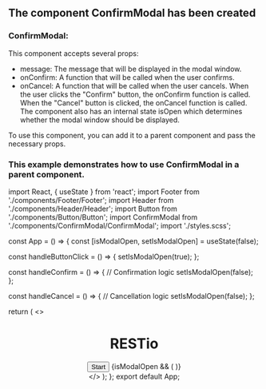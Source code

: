 ## The component ConfirmModal has been created

### ConfirmModal:

This component accepts several props:

- message: The message that will be displayed in the modal window.
- onConfirm: A function that will be called when the user confirms.
- onCancel: A function that will be called when the user cancels.
When the user clicks the "Confirm" button, the onConfirm function is called. When the "Cancel" button is clicked, the onCancel function is called. The component also has an internal state isOpen which determines whether the modal window should be displayed.

To use this component, you can add it to a parent component and pass the necessary props.


###  This example demonstrates how to use ConfirmModal in a parent component.

import React, { useState } from 'react';
import Footer from './components/Footer/Footer';
import Header from './components/Header/Header';
import Button from './components/Button/Button';
import ConfirmModal from './components/ConfirmModal/ConfirmModal';
import './styles.scss';

const App = () => {
  const [isModalOpen, setIsModalOpen] = useState(false);

  const handleButtonClick = () => {
    setIsModalOpen(true);
  };

  const handleConfirm = () => {
    // Confirmation logic
    setIsModalOpen(false);
  };

  const handleCancel = () => {
    // Cancellation logic
    setIsModalOpen(false);
  };

  return (
    <>
      <Header />
      <main className="main">
        <div className="main__container">
          <h1>RESTio</h1>
          <div className="centered">
            <Button onClick={handleButtonClick}>Start</Button>
            {isModalOpen && (
              <ConfirmModal
                message="Are you sure?"
                onConfirm={handleConfirm}
                onCancel={handleCancel}
              />
            )}
          </div>
        </div>
      </main>
      <Footer />
    </>
  );
};
export default App;
